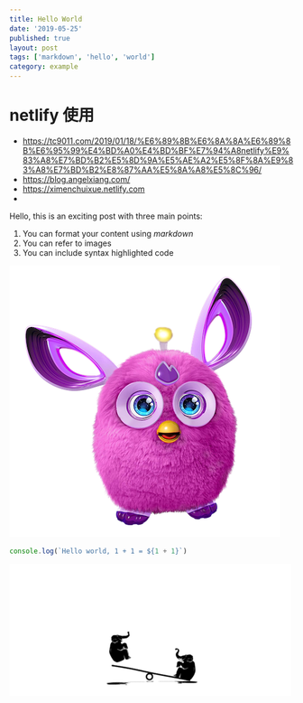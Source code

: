 ```yaml
---
title: Hello World
date: '2019-05-25'
published: true
layout: post
tags: ['markdown', 'hello', 'world']
category: example
---
```


# netlify 使用
- https://tc9011.com/2019/01/18/%E6%89%8B%E6%8A%8A%E6%89%8B%E6%95%99%E4%BD%A0%E4%BD%BF%E7%94%A8netlify%E9%83%A8%E7%BD%B2%E5%8D%9A%E5%AE%A2%E5%8F%8A%E9%83%A8%E7%BD%B2%E8%87%AA%E5%8A%A8%E5%8C%96/
- https://blog.angelxiang.com/
- https://ximenchuixue.netlify.com
-
Hello, this is an exciting post with three main points:

1. You can format your content using _markdown_
2. You can refer to images
3. You can include syntax highlighted code

![Furby](../assets/furby.png)

```js
console.log(`Hello world, 1 + 1 = ${1 + 1}`)
```
![Ele](../assets/404.gif)
